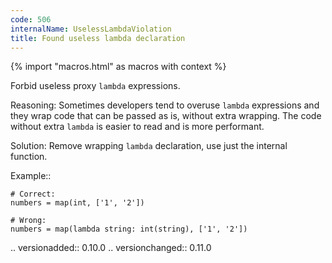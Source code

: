 ```yaml
---
code: 506
internalName: UselessLambdaViolation
title: Found useless lambda declaration
---
```


{% import "macros.html" as macros with context %}


Forbid useless proxy ``lambda`` expressions.

Reasoning:
    Sometimes developers tend to overuse ``lambda`` expressions
    and they wrap code that can be passed as is, without extra wrapping.
    The code without extra ``lambda`` is easier
    to read and is more performant.

Solution:
    Remove wrapping ``lambda`` declaration, use just the internal function.

Example::

    # Correct:
    numbers = map(int, ['1', '2'])

    # Wrong:
    numbers = map(lambda string: int(string), ['1', '2'])

.. versionadded:: 0.10.0
.. versionchanged:: 0.11.0